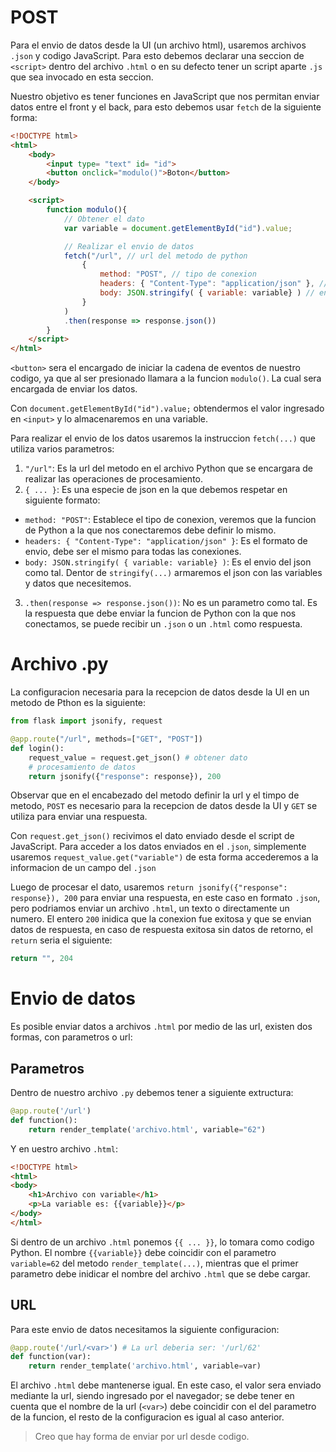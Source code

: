 # POST
Para el envio de datos desde la UI (un archivo html), usaremos archivos `.json` y codigo JavaScript. Para esto debemos declarar una seccion de `<script>` dentro del archivo `.html` o en su defecto tener un script aparte `.js` que sea invocado en esta seccion.

Nuestro objetivo es tener funciones en JavaScript que nos permitan enviar datos entre el front y el back, para esto debemos usar `fetch` de la siguiente forma:

```html
<!DOCTYPE html>
<html>
    <body> 
        <input type= "text" id= "id">
        <button onclick="modulo()">Boton</button>
    </body>

    <script>
        function modulo(){
            // Obtener el dato
            var variable = document.getElementById("id").value;

            // Realizar el envio de datos
            fetch("/url", // url del metodo de python
                {
                    method: "POST", // tipo de conexion
                    headers: { "Content-Type": "application/json" }, // formato
                    body: JSON.stringify( { variable: variable} ) // enviaremos un .json
                }
            )
            .then(response => response.json())
        }
    </script>
</html>
```

`<button>` sera el encargado de iniciar la cadena de eventos de nuestro codigo, ya que al ser presionado llamara a la funcion `modulo()`. La cual sera encargada de enviar los datos.

Con `document.getElementById("id").value;` obtendermos el valor ingresado en `<input>` y lo almacenaremos en una variable.

Para realizar el envio de los datos usaremos la instruccion `fetch(...)` que utiliza varios parametros:
1. `"/url"`: Es la url del metodo en el archivo Python que se encargara de realizar las operaciones de procesamiento.
2. `{ ... }`: Es una especie de json en la que debemos respetar en siguiente formato:
  - `method: "POST"`: Establece el tipo de conexion, veremos que la funcion de Python a la que nos conectaremos debe definir lo mismo.
  -  `headers: { "Content-Type": "application/json" }`: Es el formato de envio, debe ser el mismo para todas las conexiones.
  -  `body: JSON.stringify( { variable: variable} )`: Es el envio del json como tal. Dentor de `stringify(...)` armaremos el json con las variables y datos que necesitemos.
3. `.then(response => response.json())`: No es un parametro como tal. Es la respuesta que debe enviar la funcion de Python con la que nos conectamos, se puede recibir un `.json` o un `.html` como respuesta.

# Archivo .py
La configuracion necesaria para la recepcion de datos desde la UI en un metodo de Pthon es la siguiente:

```python
from flask import jsonify, request

@app.route("/url", methods=["GET", "POST"])
def login():
    request_value = request.get_json() # obtener dato
    # procesamiento de datos
    return jsonify({"response": response}), 200
```

Observar que en el encabezado del metodo definir la url y el timpo de metodo, `POST` es necesario para la recepcion de datos desde la UI y `GET` se utiliza para enviar una respuesta.

Con `request.get_json()` recivimos el dato enviado desde el script de JavaScript. Para acceder a los datos enviados en el `.json`, simplemente usaremos `request_value.get("variable")` de esta forma accederemos a la informacion de un campo del `.json`

Luego de procesar el dato, usaremos `return jsonify({"response": response}), 200` para enviar una respuesta, en este caso en formato `.json`, pero podriamos enviar un archivo `.html`, un texto o directamente un numero. El entero `200` inidica que la conexion fue exitosa y que se envian datos de respuesta, en caso de respuesta exitosa sin datos de retorno, el `return` seria el siguiente:
```python
return "", 204
```

# Envio de datos 
Es posible enviar datos a archivos `.html` por medio de las url, existen dos formas, con parametros o url:

## Parametros
Dentro de nuestro archivo `.py` debemos tener a siguiente extructura:
```python
@app.route('/url')
def function():
    return render_template('archivo.html', variable="62")
```
Y en uestro archivo `.html`:
```html
<!DOCTYPE html>
<html>
<body>
    <h1>Archivo con variable</h1>
    <p>La variable es: {{variable}}</p>
</body>
</html>
```

Si dentro de un archivo `.html` ponemos `{{ ... }}`, lo tomara como codigo Python. El nombre `{{variable}}` debe coincidir con el parametro `variable=62` del metodo `render_template(...)`, mientras que el primer parametro debe inidicar el nombre del archivo `.html` que se debe cargar.

## URL
Para este envio de datos necesitamos la siguiente configuracion:
```python
@app.route('/url/<var>') # La url deberia ser: '/url/62'
def function(var):
    return render_template('archivo.html', variable=var)
```
El archivo `.html` debe mantenerse igual. En este caso, el valor sera enviado mediante la url, siendo ingresado por el navegador; se debe tener en cuenta que el nombre de la url (`<var>`) debe coincidir con el del parametro de la funcion, el resto de la configuracion es igual al caso anterior.

> Creo que hay forma de enviar por url desde codigo.
